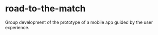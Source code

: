 # road-to-the-match
Group development of the prototype of a mobile app guided by the user experience.
